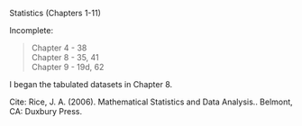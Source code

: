Statistics (Chapters 1-11)

Incomplete: 
>Chapter 4 - 38\
>Chapter 8 - 35, 41\
>Chapter 9 - 19d, 62

I began the tabulated datasets in Chapter 8. 

Cite: Rice, J. A. (2006). Mathematical Statistics and Data Analysis.. Belmont, CA: Duxbury Press.
